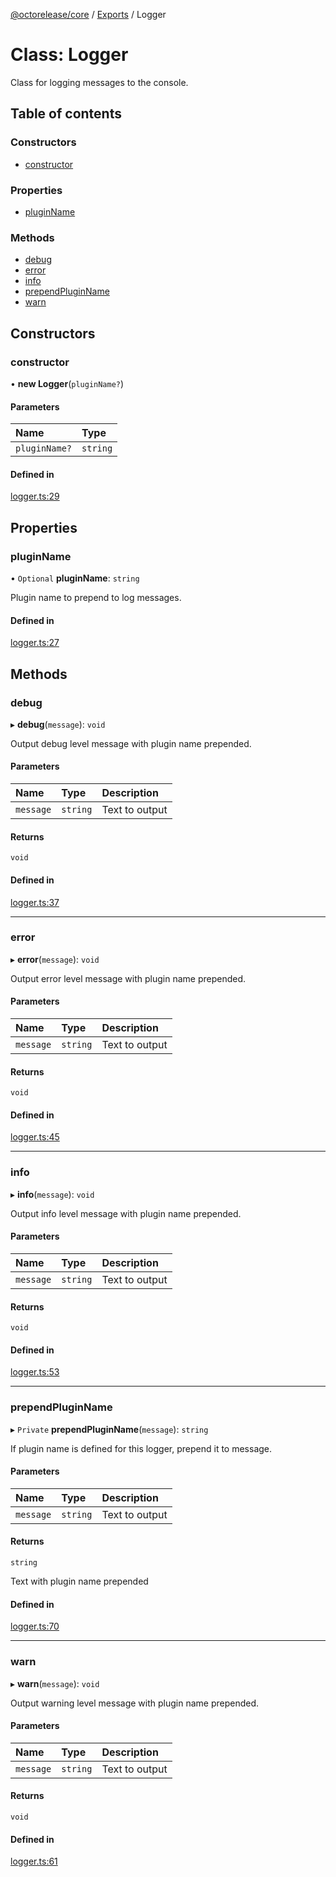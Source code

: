 [@octorelease/core](../README.md) / [Exports](../modules.md) / Logger

# Class: Logger

Class for logging messages to the console.

## Table of contents

### Constructors

- [constructor](Logger.md#constructor)

### Properties

- [pluginName](Logger.md#pluginname)

### Methods

- [debug](Logger.md#debug)
- [error](Logger.md#error)
- [info](Logger.md#info)
- [prependPluginName](Logger.md#prependpluginname)
- [warn](Logger.md#warn)

## Constructors

### constructor

• **new Logger**(`pluginName?`)

#### Parameters

| Name | Type |
| :------ | :------ |
| `pluginName?` | `string` |

#### Defined in

[logger.ts:29](https://github.com/zowe-actions/octorelease/blob/0333bce/packages/core/src/logger.ts#L29)

## Properties

### pluginName

• `Optional` **pluginName**: `string`

Plugin name to prepend to log messages.

#### Defined in

[logger.ts:27](https://github.com/zowe-actions/octorelease/blob/0333bce/packages/core/src/logger.ts#L27)

## Methods

### debug

▸ **debug**(`message`): `void`

Output debug level message with plugin name prepended.

#### Parameters

| Name | Type | Description |
| :------ | :------ | :------ |
| `message` | `string` | Text to output |

#### Returns

`void`

#### Defined in

[logger.ts:37](https://github.com/zowe-actions/octorelease/blob/0333bce/packages/core/src/logger.ts#L37)

___

### error

▸ **error**(`message`): `void`

Output error level message with plugin name prepended.

#### Parameters

| Name | Type | Description |
| :------ | :------ | :------ |
| `message` | `string` | Text to output |

#### Returns

`void`

#### Defined in

[logger.ts:45](https://github.com/zowe-actions/octorelease/blob/0333bce/packages/core/src/logger.ts#L45)

___

### info

▸ **info**(`message`): `void`

Output info level message with plugin name prepended.

#### Parameters

| Name | Type | Description |
| :------ | :------ | :------ |
| `message` | `string` | Text to output |

#### Returns

`void`

#### Defined in

[logger.ts:53](https://github.com/zowe-actions/octorelease/blob/0333bce/packages/core/src/logger.ts#L53)

___

### prependPluginName

▸ `Private` **prependPluginName**(`message`): `string`

If plugin name is defined for this logger, prepend it to message.

#### Parameters

| Name | Type | Description |
| :------ | :------ | :------ |
| `message` | `string` | Text to output |

#### Returns

`string`

Text with plugin name prepended

#### Defined in

[logger.ts:70](https://github.com/zowe-actions/octorelease/blob/0333bce/packages/core/src/logger.ts#L70)

___

### warn

▸ **warn**(`message`): `void`

Output warning level message with plugin name prepended.

#### Parameters

| Name | Type | Description |
| :------ | :------ | :------ |
| `message` | `string` | Text to output |

#### Returns

`void`

#### Defined in

[logger.ts:61](https://github.com/zowe-actions/octorelease/blob/0333bce/packages/core/src/logger.ts#L61)
